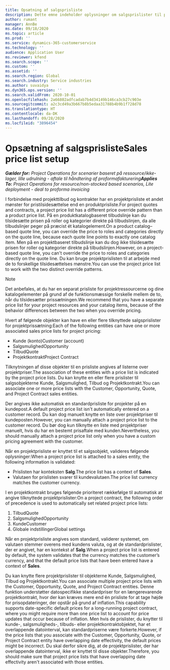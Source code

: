```yaml
---
title: Opsætning af salgsprisliste
description: Dette emne indeholder oplysninger om salgsprislister til prisfastsættelse af projekter.
author: rumant
manager: AnnBe
ms.date: 09/18/2020
ms.topic: article
ms.prod: ''
ms.service: dynamics-365-customerservice
ms.technology: ''
audience: Application User
ms.reviewer: kfend
ms.search.scope: ''
ms.custom: ''
ms.assetid: ''
ms.search.region: Global
ms.search.industry: Service industries
ms.author: suvaidya
ms.dyn365.ops.version: ''
ms.search.validFrom: 2020-10-01
ms.openlocfilehash: 2a66802adfcadab7b4d34149b146ca3cb27c903e
ms.sourcegitcommit: a2c3cd49a3b667b8b5edaa31788b4b9b1f728d78
ms.translationtype: HT
ms.contentlocale: da-DK
ms.lasthandoff: 09/28/2020
ms.locfileid: "3896454"
---
```

# <a name="sales-price-list-setup"></a><span data-ttu-id="fec00-103">Opsætning af salgsprisliste</span><span class="sxs-lookup"><span data-stu-id="fec00-103">Sales price list setup</span></span>

<span data-ttu-id="fec00-104">_**Gælder for:** Project Operations for scenarier baseret på ressource/ikke-lager, lille udrulning - aftale til håndtering af proformafakturering_</span><span class="sxs-lookup"><span data-stu-id="fec00-104">_**Applies To:** Project Operations for resource/non-stocked based scenarios, Lite deployment - deal to proforma invoicing_</span></span>

<span data-ttu-id="fec00-105">I forbindelse med projekttilbud og kontrakter har en projektprisliste et andet mønster for pristilsidesættelse end en produktprisliste.</span><span class="sxs-lookup"><span data-stu-id="fec00-105">For project quotes and contracts, a project price list has a different price override pattern than a product price list.</span></span> <span data-ttu-id="fec00-106">På en produktkatalogbaseret tilbudslinje kan du tilsidesætte prisen på roller og kategorier direkte på tilbudslinjen, da alle tilbudslinjer peger på præcist ét katalogelement.</span><span class="sxs-lookup"><span data-stu-id="fec00-106">On a product catalog–based quote line, you can override the price to roles and categories directly on the quote line, because each quote line points to exactly one catalog item.</span></span> <span data-ttu-id="fec00-107">Men på en projektbaseret tilbudslinje kan du dog ikke tilsidesætte prisen for roller og kategorier direkte på tilbudslinjen.</span><span class="sxs-lookup"><span data-stu-id="fec00-107">However, on a project-based quote line, you can't override the price to roles and categories directly on the quote line.</span></span> <span data-ttu-id="fec00-108">Du kan bruge projektprislisten til at arbejde med de to forskellige tilsidesættelses mønstre.</span><span class="sxs-lookup"><span data-stu-id="fec00-108">You can use the project price list to work with the two distinct override patterns.</span></span>

> [!NOTE]
> <span data-ttu-id="fec00-109">Det anbefales, at du har en separat prisliste for projektressourcerne og dine katalogelementer på grund af de funktionsmæssige forskelle mellem de to, når du tilsidesætter prissætningen.</span><span class="sxs-lookup"><span data-stu-id="fec00-109">We recommend that you have a separate price list for your project resources and your catalog items, because of the behavior differences between the two when you override pricing.</span></span>

<span data-ttu-id="fec00-110">Hvert af følgende objekter kan have en eller flere tilknyttede salgsprislister for projektprissætning:</span><span class="sxs-lookup"><span data-stu-id="fec00-110">Each of the following entities can have one or more associated sales price lists for project pricing:</span></span>

- <span data-ttu-id="fec00-111">Kunde (konto)</span><span class="sxs-lookup"><span data-stu-id="fec00-111">Customer (account)</span></span> 
- <span data-ttu-id="fec00-112">Salgsmulighed</span><span class="sxs-lookup"><span data-stu-id="fec00-112">Opportunity</span></span> 
- <span data-ttu-id="fec00-113">Tilbud</span><span class="sxs-lookup"><span data-stu-id="fec00-113">Quote</span></span> 
- <span data-ttu-id="fec00-114">Projektkontrakt</span><span class="sxs-lookup"><span data-stu-id="fec00-114">Project Contract</span></span>

<span data-ttu-id="fec00-115">Tilknytningen af disse objekter til en prisliste angives af listerne over projektpriser.</span><span class="sxs-lookup"><span data-stu-id="fec00-115">The association of these entities with a price list is indicated by the project price lists.</span></span> <span data-ttu-id="fec00-116">Du kan knytte en eller flere prislister til salgsobjekterne Kunde, Salgsmulighed, Tilbud og Projektkontrakt.</span><span class="sxs-lookup"><span data-stu-id="fec00-116">You can associate one or more price lists with the Customer, Opportunity, Quote, and Project Contract sales entities.</span></span>

<span data-ttu-id="fec00-117">Der angives ikke automatisk en standardprisliste for projekter på en kundepost.</span><span class="sxs-lookup"><span data-stu-id="fec00-117">A default project price list isn't automatically entered on a customer record.</span></span> <span data-ttu-id="fec00-118">Du kan dog manuelt knytte en liste over projektpriser til kundeposten.</span><span class="sxs-lookup"><span data-stu-id="fec00-118">However, you can manually attach a project price list to the customer record.</span></span> <span data-ttu-id="fec00-119">Du bør dog kun tilknytte en liste med projektpriser manuelt, hvis du har en bestemt prisaftale med kunden.</span><span class="sxs-lookup"><span data-stu-id="fec00-119">Nevertheless, you should manually attach a project price list only when you have a custom pricing agreement with the customer.</span></span> 

<span data-ttu-id="fec00-120">Når en projektprisliste er knyttet til et salgsobjekt, valideres følgende oplysninger:</span><span class="sxs-lookup"><span data-stu-id="fec00-120">When a project price list is attached to a sales entity, the following information is validated:</span></span>

- <span data-ttu-id="fec00-121">Prislisten har konteksten **Salg**.</span><span class="sxs-lookup"><span data-stu-id="fec00-121">The price list has a context of **Sales**.</span></span> 
- <span data-ttu-id="fec00-122">Valutaen for prislisten svarer til kundevalutaen.</span><span class="sxs-lookup"><span data-stu-id="fec00-122">The price list currency matches the customer currency.</span></span> 

<span data-ttu-id="fec00-123">I en projektkontrakt bruges følgende prioriteret rækkefølge til automatisk at angive tilknyttede projektprislister:</span><span class="sxs-lookup"><span data-stu-id="fec00-123">On a project contract, the following order of precedence is used to automatically set related project price lists:</span></span>

1. <span data-ttu-id="fec00-124">Tilbud</span><span class="sxs-lookup"><span data-stu-id="fec00-124">Quote</span></span>
2. <span data-ttu-id="fec00-125">Salgsmulighed</span><span class="sxs-lookup"><span data-stu-id="fec00-125">Opportunity</span></span>
3. <span data-ttu-id="fec00-126">Kunde</span><span class="sxs-lookup"><span data-stu-id="fec00-126">Customer</span></span> 
4. <span data-ttu-id="fec00-127">Globale indstillinger</span><span class="sxs-lookup"><span data-stu-id="fec00-127">Global settings</span></span> 

<span data-ttu-id="fec00-128">Når en projektprisliste angives som standard, validerer systemet, om valutaen stemmer overens med kundens valuta, og at de standardprislister, der er angivet, har en kontekst af **Salg**.</span><span class="sxs-lookup"><span data-stu-id="fec00-128">When a project price list is entered by default, the system validates that the currency matches the customer’s currency, and that the default price lists that have been entered have a context of **Sales**.</span></span>

<span data-ttu-id="fec00-129">Du kan knytte flere projektprislister til objekterne Kunde, Salgsmulighed, Tilbud og Projektkontrakt.</span><span class="sxs-lookup"><span data-stu-id="fec00-129">You can associate multiple project price lists with the Customer, Opportunity, Quote, and Project Contract entities.</span></span> <span data-ttu-id="fec00-130">Denne funktion understøtter datospecifikke standardpriser for en længerevarende projektkontrakt, hvor der kan kræves mere end én prisliste for at tage højde for prisopdateringer, der opstår på grund af inflation.</span><span class="sxs-lookup"><span data-stu-id="fec00-130">This capability supports date-specific default prices for a long-running project contract, where you might require more than one price list to account for price updates that occur because of inflation.</span></span> <span data-ttu-id="fec00-131">Men hvis de prislister, du knytter til kunde-, salgsmuligheds-, tilbuds- eller projektkontraktobjektet, har et overlappende datointerval, kan standardpriserne være forkerte.</span><span class="sxs-lookup"><span data-stu-id="fec00-131">However, if the price lists that you associate with the Customer, Opportunity, Quote, or Project Contract entity have overlapping date effectivity, the default prices might be incorrect.</span></span> <span data-ttu-id="fec00-132">Du skal derfor sikre dig, at de projektprislister, der har overlappende datointerval, ikke er knyttet til disse objekter.</span><span class="sxs-lookup"><span data-stu-id="fec00-132">Therefore, you should make sure that project price lists that have overlapping date effectivity aren't associated with those entities.</span></span>
